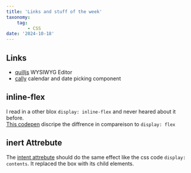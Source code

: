 ```yaml
---
title: 'Links and stuff of the week'
taxonomy:
    tag:
        - CSS
date: '2024-10-18'
---
```


## Links

- [quilljs](https://quilljs.com/) WYSIWYG Editor
- [cally](https://wicky.nillia.ms/cally/) calendar and date picking component

## inline-flex

I read in a other blox ```display: inline-flex``` and never heared about it before.    
[This codepen](https://codepen.io/clairecodes/pen/POjKXY) discripe the diffrence in compareison to ```display: flex```

## inert Attrebute

The [intent attrebute](https://developer.mozilla.org/en-US/docs/Web/HTML/Global_attributes/inert) should do the same effect like the css code ```display: contents```.
It replaced the box with its child elements.
